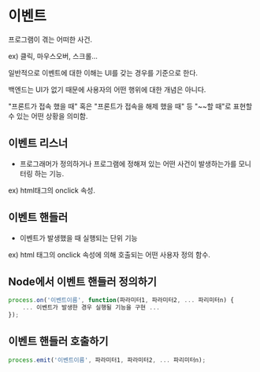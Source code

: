 # 이벤트

프로그램이 겪는 어떠한 사건.

ex) 클릭, 마우스오버, 스크롤...

일반적으로 이벤트에 대한 이해는 UI를 갖는 경우를 기준으로 한다.

백엔드는 UI가 없기 때문에 사용자의 어떤 행위에 대한 개념은 아니다.

"프론트가 접속 했을 때" 혹은 "프론트가 접속을 해제 했을 때" 등 "~~할 때"로 표현할 수 있는 어떤 상황을 의미함.

## 이벤트 리스너

- 프로그래머가 정의하거나 프로그램에 정해져 있는 어떤 사건이 발생하는가를 모니터링 하는 기능.

ex) html태그의 onclick 속성.

## 이벤트 핸들러

- 이벤트가 발생했을 때 실행되는 단위 기능

ex) html 태그의 onclick 속성에 의해 호출되는 어떤 사용자 정의 함수.

## Node에서 이벤트 핸들러 정의하기

```js
process.on('이벤트이름', function(파라미터1, 파라미터2, ... 파리미터n) {
	... 이벤트가 발생한 경우 실행될 기능을 구현 ...
});
```

## 이벤트 핸들러 호출하기

```js
process.emit('이벤트이름', 파라미터1, 파라미터2, ... 파리미터n);
```